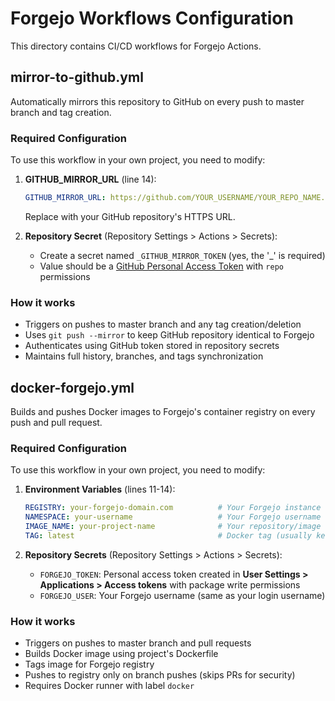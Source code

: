 # Forgejo Workflows Configuration

This directory contains CI/CD workflows for Forgejo Actions.

## mirror-to-github.yml

Automatically mirrors this repository to GitHub on every push to master branch and tag creation.

### Required Configuration

To use this workflow in your own project, you need to modify:

1. **GITHUB_MIRROR_URL** (line 14):
   ```yaml
   GITHUB_MIRROR_URL: https://github.com/YOUR_USERNAME/YOUR_REPO_NAME.git
   ```
   Replace with your GitHub repository's HTTPS URL.

2. **Repository Secret** (Repository Settings > Actions > Secrets):
   - Create a secret named `_GITHUB_MIRROR_TOKEN` (yes, the '_' is required)
   - Value should be a [GitHub Personal Access Token](https://github.com/settings/tokens/new) with `repo` permissions

### How it works

- Triggers on pushes to master branch and any tag creation/deletion
- Uses `git push --mirror` to keep GitHub repository identical to Forgejo
- Authenticates using GitHub token stored in repository secrets
- Maintains full history, branches, and tags synchronization

## docker-forgejo.yml

Builds and pushes Docker images to Forgejo's container registry on every push and pull request.

### Required Configuration

To use this workflow in your own project, you need to modify:

1. **Environment Variables** (lines 11-14):
   ```yaml
   REGISTRY: your-forgejo-domain.com          # Your Forgejo instance domain
   NAMESPACE: your-username                   # Your Forgejo username or organization
   IMAGE_NAME: your-project-name              # Your repository/image name
   TAG: latest                                # Docker tag (usually keep as 'latest')
   ```

2. **Repository Secrets** (Repository Settings > Actions > Secrets):
   - `FORGEJO_TOKEN`: Personal access token created in **User Settings > Applications > Access tokens** with package write permissions
   - `FORGEJO_USER`: Your Forgejo username (same as your login username)

### How it works

- Triggers on pushes to master branch and pull requests
- Builds Docker image using project's Dockerfile
- Tags image for Forgejo registry
- Pushes to registry only on branch pushes (skips PRs for security)
- Requires Docker runner with label `docker`